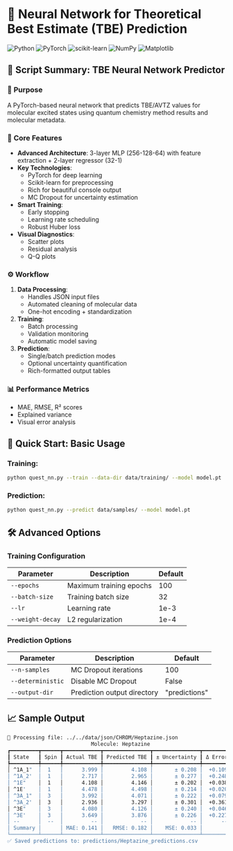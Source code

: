 # 🧪 Neural Network for Theoretical Best Estimate (TBE) Prediction

![Python](https://img.shields.io/badge/Python-3.7%2B-blue)
![PyTorch](https://img.shields.io/badge/PyTorch-1.8%2B-orange)
![scikit-learn](https://img.shields.io/badge/scikit--learn-0.24%2B-success)
![NumPy](https://img.shields.io/badge/NumPy-1.18%2B-important)
![Matplotlib](https://img.shields.io/badge/Matplotlib-3.0%2B-blue)

## 📌 Script Summary: TBE Neural Network Predictor

### 🔬 **Purpose**
A PyTorch-based neural network that predicts TBE/AVTZ values for molecular excited states using quantum chemistry method results and molecular metadata.

### 🧠 **Core Features**
- **Advanced Architecture**: 3-layer MLP (256-128-64) with feature extraction + 2-layer regressor (32-1)
- **Key Technologies**:
  - PyTorch for deep learning
  - Scikit-learn for preprocessing
  - Rich for beautiful console output
  - MC Dropout for uncertainty estimation
- **Smart Training**:
  - Early stopping
  - Learning rate scheduling
  - Robust Huber loss
- **Visual Diagnostics**:
  - Scatter plots
  - Residual analysis
  - Q-Q plots

### ⚙️ **Workflow**
1. **Data Processing**:
   - Handles JSON input files
   - Automated cleaning of molecular data
   - One-hot encoding + standardization
2. **Training**:
   - Batch processing
   - Validation monitoring
   - Automatic model saving
3. **Prediction**:
   - Single/batch prediction modes
   - Optional uncertainty quantification
   - Rich-formatted output tables

### 📊 **Performance Metrics**
- MAE, RMSE, R² scores
- Explained variance
- Visual error analysis
  
## 🚀 Quick Start: Basic Usage

### Training:

```bash
python quest_nn.py --train --data-dir data/training/ --model model.pt
```

### Prediction:

```bash
python quest_nn.py --predict data/samples/ --model model.pt
```

## 🛠️ Advanced Options

### Training Configuration

| Parameter | Description | Default |
|-----------|-------------|---------|
| `--epochs` | Maximum training epochs | 100 |
| `--batch-size` | Training batch size | 32 |
| `--lr` | Learning rate | 1e-3 |
| `--weight-decay` | L2 regularization | 1e-4 |

### Prediction Options

| Parameter | Description | Default |
|-----------|-------------|---------|
| `--n-samples` | MC Dropout iterations | 100 |
| `--deterministic` | Disable MC Dropout | False |
| `--output-dir` | Prediction output directory | "predictions" |

## 📈 Sample Output

```bash
🔮 Processing file: ../../data/json/CHROM/Heptazine.json
                           Molecule: Heptazine                           
┏━━━━━━━━━┳━━━━━━┳━━━━━━━━━━━━┳━━━━━━━━━━━━━━━┳━━━━━━━━━━━━━━━┳━━━━━━━━━┓
┃ State   ┃ Spin ┃ Actual TBE ┃ Predicted TBE ┃ ± Uncertainty ┃ Δ Error ┃
┡━━━━━━━━━╇━━━━━━╇━━━━━━━━━━━━╇━━━━━━━━━━━━━━━╇━━━━━━━━━━━━━━━╇━━━━━━━━━┩
│ ^1A_1"  │  1   │      3.999 │         4.108 │       ± 0.208 │  +0.109 │
│ ^1A_2'  │  1   │      2.717 │         2.965 │       ± 0.277 │  +0.248 │
│ ^1E"    │  1   │      4.108 │         4.146 │       ± 0.202 │  +0.038 │
│ ^1E'    │  1   │      4.478 │         4.498 │       ± 0.214 │  +0.020 │
│ ^3A_1"  │  3   │      3.992 │         4.071 │       ± 0.222 │  +0.079 │
│ ^3A_2'  │  3   │      2.936 │         3.297 │       ± 0.301 │  +0.361 │
│ ^3E"    │  3   │      4.080 │         4.126 │       ± 0.240 │  +0.046 │
│ ^3E'    │  3   │      3.649 │         3.876 │       ± 0.226 │  +0.227 │
│ --      │  --  │         -- │            -- │            -- │      -- │
│ Summary │      │ MAE: 0.141 │   RMSE: 0.182 │    MSE: 0.033 │         │
└─────────┴──────┴────────────┴───────────────┴───────────────┴─────────┘
✅ Saved predictions to: predictions/Heptazine_predictions.csv
```

